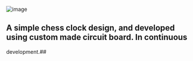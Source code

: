 ![image](https://github.com/user-attachments/assets/daded3d8-2d30-451d-86e2-cf97c80e80fa)

## A simple chess clock design, and developed using custom made circuit board. In continuous
development.##
